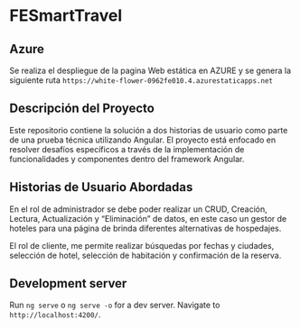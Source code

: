 # FESmartTravel
## Azure
Se realiza el despliegue de la pagina Web estática en AZURE y se genera la siguiente ruta 
`https://white-flower-0962fe010.4.azurestaticapps.net`

## Descripción del Proyecto
Este repositorio contiene la solución a dos historias de usuario como parte de una prueba técnica utilizando Angular. El proyecto está enfocado en resolver desafíos específicos a través de la implementación de funcionalidades y componentes dentro del framework Angular.

## Historias de Usuario Abordadas
En el rol de administrador se debe poder realizar un CRUD, Creación, Lectura, Actualización y “Eliminación” de datos, en este caso un gestor de hoteles para una página de brinda diferentes alternativas de hospedajes.

El rol de cliente, me permite realizar búsquedas por fechas y ciudades, selección de hotel, selección de habitación y confirmación de la reserva.

## Development server

Run `ng serve` o `ng serve -o` for a dev server. Navigate to `http://localhost:4200/`.

